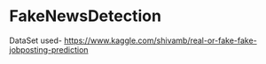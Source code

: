 # FakeNewsDetection

DataSet used- https://www.kaggle.com/shivamb/real-or-fake-fake-jobposting-prediction
